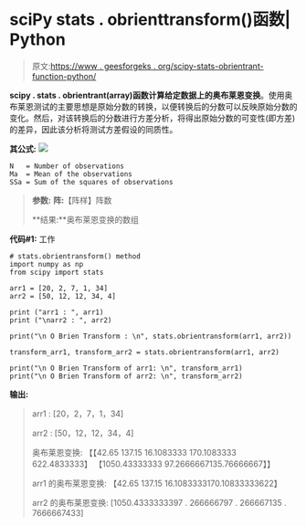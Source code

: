 # sciPy stats . obrienttransform()函数| Python

> 原文:[https://www . geesforgeks . org/scipy-stats-obrientrant-function-python/](https://www.geeksforgeeks.org/scipy-stats-obrientransform-function-python/)

**scipy . stats . obrientrant(array)**函数计算给定数据上的**奥布莱恩变换**。使用奥布莱恩测试的主要思想是原始分数的转换，以便转换后的分数可以反映原始分数的变化。然后，对该转换后的分数进行方差分析，将得出原始分数的可变性(即方差)的差异，因此该分析将测试方差假设的同质性。

**其公式:**
![](img/024a07b031863a9af052de4e6d45594e.png)

```
N   = Number of observations
Ma  = Mean of the observations 
SSa = Sum of the squares of observations

```

> **参数:**
> **阵:**【阵样】阵数
> 
> **结果:**奥布莱恩变换的数组

**代码#1:** 工作

```
# stats.obrientransform() method   
import numpy as np
from scipy import stats

arr1 = [20, 2, 7, 1, 34]
arr2 = [50, 12, 12, 34, 4]

print ("arr1 : ", arr1)
print ("\narr2 : ", arr2)

print("\n O Brien Transform : \n", stats.obrientransform(arr1, arr2)) 

transform_arr1, transform_arr2 = stats.obrientransform(arr1, arr2)

print("\n O Brien Transform of arr1: \n", transform_arr1) 
print("\n O Brien Transform of arr2: \n", transform_arr2) 
```

**输出:**

> arr1 : [20，2，7，1，34]
> 
> arr2 : [50，12，12，34，4]
> 
> 奥布莱恩变换:
> 【【42.65 137.15 16.1083333 170.1083333 622.4833333】
> 【1050.43333333 97.2666667135.76666667】】
> 
> arr1 的奥布莱恩变换:
> 【42.65 137.15 16.1083333170.10833333622】
> 
> arr2 的奥布莱恩变换:
> [1050.4333333397 . 266666797 . 266667135 . 7666667433]